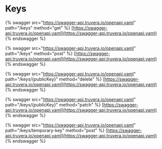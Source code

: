 # Keys

{% swagger src="https://swagger-api.truvera.io/openapi.yaml" path="/keys" method="get" %}
[https://swagger-api.truvera.io/openapi.yaml](https://swagger-api.truvera.io/openapi.yaml)
{% endswagger %}



{% swagger src="https://swagger-api.truvera.io/openapi.yaml" path="/keys" method="post" %}
[https://swagger-api.truvera.io/openapi.yaml](https://swagger-api.truvera.io/openapi.yaml)
{% endswagger %}

{% swagger src="https://swagger-api.truvera.io/openapi.yaml" path="/keys/{publicKey}" method="delete" %}
[https://swagger-api.truvera.io/openapi.yaml](https://swagger-api.truvera.io/openapi.yaml)
{% endswagger %}

{% swagger src="https://swagger-api.truvera.io/openapi.yaml" path="/keys/{publicKey}" method="patch" %}
[https://swagger-api.truvera.io/openapi.yaml](https://swagger-api.truvera.io/openapi.yaml)
{% endswagger %}

{% swagger src="https://swagger-api.truvera.io/openapi.yaml" path="/keys/temporary-key" method="post" %}
[https://swagger-api.truvera.io/openapi.yaml](https://swagger-api.truvera.io/openapi.yaml)
{% endswagger %}


